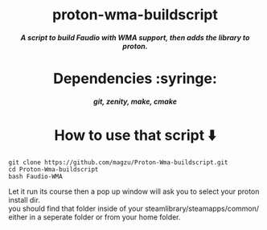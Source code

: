 <h1 align="center">proton-wma-buildscript</a></h1>
<h5 align="center">A script to build Faudio with WMA support, then adds the library to proton.</h5>


<h1 align="center">Dependencies :syringe:</a></h1>
<h5 align="center">git, zenity, make, cmake</h5>

# <h1 align="center">How to use that script :arrow_down:</a></h1>

```
git clone https://github.com/magzu/Proton-Wma-buildscript.git
cd Proton-Wma-buildscript
bash Faudio-WMA
```

Let it run its course then a pop up window will ask you to select your proton install dir. <br>
you should find that folder inside of your steamlibrary/steamapps/common/ either in a seperate folder or from your home folder.
